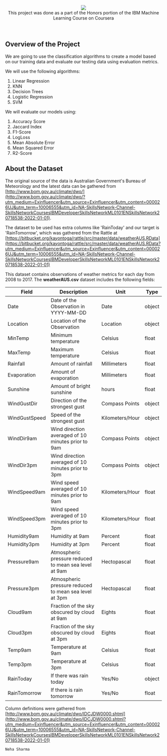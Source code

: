 <div align="center">
    <img src="https://readme-typing-svg.herokuapp.com/?font=Righteous&size=35&center=true&vCenter=true&width=500&height=70&duration=4000&lines=Rain+Prediction+in+Australia;" />
  <br>
  This project was done as a part of the Honors portion of the IBM Machine Learning Course on Coursera

</div>

<br>
<br>

## Overview of the Project

We are going to use the classification algorithms to create a model based on our training data and evaluate our testing data using evaluation metrics.

We will use the following algorithms:

1. Linear Regression
2. KNN
3. Decision Trees
4. Logistic Regression
5. SVM

We will evaluate our models using:

1.  Accuracy Score
2.  Jaccard Index
3.  F1-Score
4.  LogLoss
5.  Mean Absolute Error
6.  Mean Squared Error
7.  R2-Score

## About the Dataset

The original source of the data is Australian Government's Bureau of Meteorology and the latest data can be gathered from [http://www.bom.gov.au/climate/dwo/](http://www.bom.gov.au/climate/dwo/?utm_medium=Exinfluencer&utm_source=Exinfluencer&utm_content=000026UJ&utm_term=10006555&utm_id=NA-SkillsNetwork-Channel-SkillsNetworkCoursesIBMDeveloperSkillsNetworkML0101ENSkillsNetwork20718538-2022-01-01).

The dataset to be used has extra columns like 'RainToday' and our target is 'RainTomorrow', which was gathered from the Rattle at [https://bitbucket.org/kayontoga/rattle/src/master/data/weatherAUS.RData](https://bitbucket.org/kayontoga/rattle/src/master/data/weatherAUS.RData?utm_medium=Exinfluencer&utm_source=Exinfluencer&utm_content=000026UJ&utm_term=10006555&utm_id=NA-SkillsNetwork-Channel-SkillsNetworkCoursesIBMDeveloperSkillsNetworkML0101ENSkillsNetwork20718538-2022-01-01)

This dataset contains observations of weather metrics for each day from 2008 to 2017. The **weatherAUS.csv** dataset includes the following fields:

| Field         | Description                                           | Unit            | Type   |
| ------------- | ----------------------------------------------------- | --------------- | ------ |
| Date          | Date of the Observation in YYYY-MM-DD                 | Date            | object |
| Location      | Location of the Observation                           | Location        | object |
| MinTemp       | Minimum temperature                                   | Celsius         | float  |
| MaxTemp       | Maximum temperature                                   | Celsius         | float  |
| Rainfall      | Amount of rainfall                                    | Millimeters     | float  |
| Evaporation   | Amount of evaporation                                 | Millimeters     | float  |
| Sunshine      | Amount of bright sunshine                             | hours           | float  |
| WindGustDir   | Direction of the strongest gust                       | Compass Points  | object |
| WindGustSpeed | Speed of the strongest gust                           | Kilometers/Hour | object |
| WindDir9am    | Wind direction averaged of 10 minutes prior to 9am    | Compass Points  | object |
| WindDir3pm    | Wind direction averaged of 10 minutes prior to 3pm    | Compass Points  | object |
| WindSpeed9am  | Wind speed averaged of 10 minutes prior to 9am        | Kilometers/Hour | float  |
| WindSpeed3pm  | Wind speed averaged of 10 minutes prior to 3pm        | Kilometers/Hour | float  |
| Humidity9am   | Humidity at 9am                                       | Percent         | float  |
| Humidity3pm   | Humidity at 3pm                                       | Percent         | float  |
| Pressure9am   | Atmospheric pressure reduced to mean sea level at 9am | Hectopascal     | float  |
| Pressure3pm   | Atmospheric pressure reduced to mean sea level at 3pm | Hectopascal     | float  |
| Cloud9am      | Fraction of the sky obscured by cloud at 9am          | Eights          | float  |
| Cloud3pm      | Fraction of the sky obscured by cloud at 3pm          | Eights          | float  |
| Temp9am       | Temperature at 9am                                    | Celsius         | float  |
| Temp3pm       | Temperature at 3pm                                    | Celsius         | float  |
| RainToday     | If there was rain today                               | Yes/No          | object |
| RainTomorrow  | If there is rain tomorrow                             | Yes/No          | float  |

Column definitions were gathered from [http://www.bom.gov.au/climate/dwo/IDCJDW0000.shtml](http://www.bom.gov.au/climate/dwo/IDCJDW0000.shtml?utm_medium=Exinfluencer&utm_source=Exinfluencer&utm_content=000026UJ&utm_term=10006555&utm_id=NA-SkillsNetwork-Channel-SkillsNetworkCoursesIBMDeveloperSkillsNetworkML0101ENSkillsNetwork20718538-2022-01-01)

<code>Neha Sharma</code>











   
